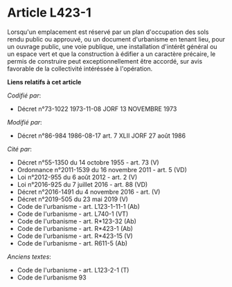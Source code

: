# Article L423-1

Lorsqu'un emplacement est réservé par un plan d'occupation des sols rendu public ou approuvé, ou un document d'urbanisme en
tenant lieu, pour un ouvrage public, une voie publique, une installation d'intérêt général ou un espace vert et que la
construction à édifier a un caractère précaire, le permis de construire peut exceptionnellement être accordé, sur avis
favorable de la collectivité intéréssée à l'opération.

**Liens relatifs à cet article**

_Codifié par_:

  - Décret n°73-1022 1973-11-08 JORF 13 NOVEMBRE 1973

_Modifié par_:

  - Décret n°86-984 1986-08-17 art. 7 XLII JORF 27 août 1986

_Cité par_:

  - Décret n°55-1350 du 14 octobre 1955 - art. 73 (V)
  - Ordonnance n°2011-1539 du 16 novembre 2011 - art. 5 (VD)
  - Loi n°2012-955 du 6 août 2012 - art. 2 (V)
  - Loi n°2016-925 du 7 juillet 2016 - art. 88 (VD)
  - Décret n°2016-1491 du 4 novembre 2016 - art. (V)
  - Décret n°2019-505 du 23 mai 2019 (V)
  - Code de l'urbanisme - art. L123-1-11-1 (Ab)
  - Code de l'urbanisme - art. L740-1 (VT)
  - Code de l'urbanisme - art. R*123-32 (Ab)
  - Code de l'urbanisme - art. R*423-1 (Ab)
  - Code de l'urbanisme - art. R*423-15 (V)
  - Code de l'urbanisme - art. R611-5 (Ab)

_Anciens textes_:

  - Code de l'urbanisme - art. L123-2-1 (T)
  - Code de l'urbanisme 93
